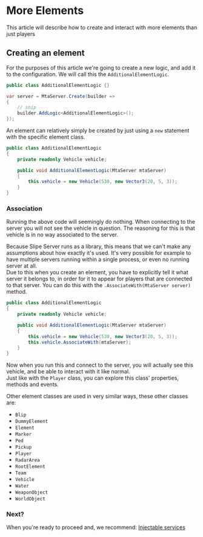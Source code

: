 # More Elements

This article will describe how to create and interact with more elements than just players

## Creating an element
For the purposes of this article we're going to create a new logic, and add it to the configuration. We will call this the `AdditionalElementLogic`.

```cs
public class AdditionalElementLogic {}
```
```cs
var server = MtaServer.Create(builder =>
{
    // snip
    builder.AddLogic<AdditionalElementLogic>();
});
```

An element can relatively simply be created by just using a `new` statement with the specific element class.  
```cs
public class AdditionalElementLogic
{
    private readonly Vehicle vehicle;

    public void AdditionalElementLogic(MtaServer mtaServer)
    {
        this.vehicle = new Vehicle(530, new Vector3(20, 5, 3));
    }
}
```

### Association
Running the above code will seemingly do nothing. When connecting to the server you will not see the vehicle in question. The reasoning for this is that vehicle is in no way associated to the server.  

Because Slipe Server runs as a library, this means that we can't make any assumptions about how exactly it's used. It's very possible for example to have multiple servers running within a single process, or even no running server at all.  
Due to this when you create an element, you have to explicitly tell it what server it belongs to, in order for it to appear for players that are connected to that server. You can do this with the `.AssociateWith(MtaServer server)` method.

```cs
public class AdditionalElementLogic
{
    private readonly Vehicle vehicle;

    public void AdditionalElementLogic(MtaServer mtaServer)
    {
        this.vehicle = new Vehicle(530, new Vector3(20, 5, 3));
        this.vehicle.AssociateWith(mtaServer);
    }
}
```

Now when you run this and connect to the server, you will actually see this vehicle, and be able to interact with it like normal.  
Just like with the `Player` class, you can explore this class' properties, methods and events.

Other element classes are used in very similar ways, these other classes are:
- `Blip`
- `DummyElement`
- `Element`
- `Marker`
- `Ped`
- `Pickup`
- `Player`
- `RadarArea`
- `RootElement`
- `Team`
- `Vehicle`
- `Water`
- `WeaponObject`
- `WorldObject`

### Next?
When you're ready to proceed and, we recommend: [Injectable services](/articles/injectable-services.html)